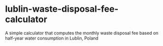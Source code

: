# lublin-waste-disposal-fee-calculator
A simple calculator that computes the monthly waste disposal fee based on half-year water consumption in Lublin, Poland
